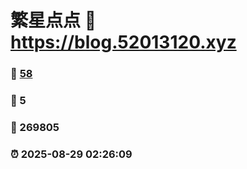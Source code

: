 # 繁星点点 :link: https://blog.52013120.xyz 
### :page_facing_up: [58](https://blog.52013120.xyz/tag.html) 
### :speech_balloon: 5 
### :hibiscus: 269805 
### :alarm_clock: 2025-08-29 02:26:09 
